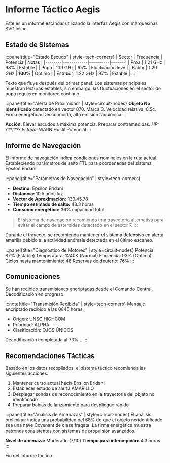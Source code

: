 # Informe Táctico Aegis

Este es un informe estándar utilizando la interfaz Aegis con marquesinas SVG inline.

## Estado de Sistemas

:::panel{title="Estado Escudo" | style=tech-corners}
| Sector | Frecuencia | Potencia | Notas |
|--------|------------|----------|-------|
| Proa   | 1.21 GHz   | 98%      | Estable |
| Popa   | 1.19 GHz   | 95%      | Fluctuación leve |
| Babor  | 1.20 GHz   | **100%** | Óptimo |
| Estribor| 1.22 GHz   | 97%      | Estable |
:::

Texto que fluye después del primer panel. Los sistemas principales muestran lecturas estables, sin embargo, las fluctuaciones en el sector de popa requieren monitoreo continuo.

:::panel{title="Alerta de Proximidad" | style=circuit-nodes}
**Objeto No Identificado** detectado en vector 070. Marca 3.
Velocidad relativa: 0.5c.
Firma energética: Desconocida, alta emisión taquiónica.

**Acción:** Elevar escudos a máxima potencia. Preparar contramedidas.
*HP:* ???/???
*Estado:* WARN:Hostil Potencial
:::

## Informe de Navegación

El informe de navegación indica condiciones nominales en la ruta actual. Estableciendo parámetros de salto FTL para coordenadas del sistema Epsilon Eridani.

:::panel{title="Parámetros de Navegación" | style=tech-corners}
- **Destino:** Epsilon Eridani
- **Distancia:** 10.5 años luz
- **Vector de Aproximación:** 130.45.78
- **Tiempo estimado de salto:** 48.3 horas
- **Consumo energético:** 36% capacidad total

> El sistema de navegación recomienda una trayectoria alternativa para evitar el campo de asteroides detectado en el sector 7.
:::

Durante el trayecto, se recomienda mantener el sistema defensivo en alerta amarilla debido a la actividad anómala detectada en el último escaneo.

:::panel{title="Diagnóstico de Motores" | style=circuit-nodes}
Potencia: 87% (Estable)
Temperatura: 1240K (Normal)
Eficiencia: 93% (Óptima)
Ciclos hasta mantenimiento: 48
Reservas de deuterio: 76%
:::

## Comunicaciones

Se han recibido transmisiones encriptadas desde el Comando Central. Decodificación en progreso.

:::note{title="Transmisión Recibida" | style=tech-corners}
Mensaje encriptado recibido a las 0845 horas.
- Origen: UNSC HIGHCOM
- Prioridad: ALPHA
- Clasificación: OJOS ÚNICOS

Decodificación completada al 73%...
:::

## Recomendaciones Tácticas

Basado en los datos recopilados, el sistema táctico recomienda las siguientes acciones:

1. Mantener curso actual hacia Epsilon Eridani
2. Establecer estado de alerta AMARILLO
3. Desplegar sondas de reconocimiento en la trayectoria del objeto no identificado
4. Preparar bahías de lanzamiento para despliegue rápido

:::panel{title="Análisis de Amenazas" | style=circuit-nodes}
El análisis preliminar indica una probabilidad del 68% de que el objeto no identificado sea una nave Covenant de clase fragata. La firma energética muestra patrones consistentes con sistemas de propulsión avanzados.

**Nivel de amenaza:** Moderado (7/10)
**Tiempo para intercepción:** 4.3 horas
:::

Fin del informe táctico. 